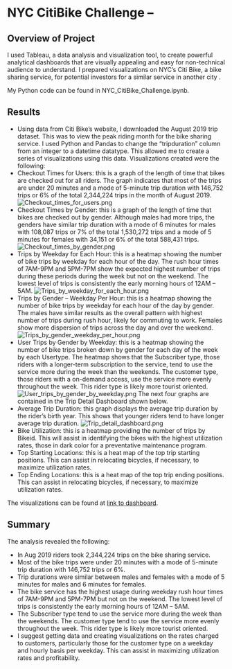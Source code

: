 # NYC CitiBike Challenge – 
## Overview of Project
I used Tableau, a data analysis and visualization tool, to create powerful analytical dashboards that are visually appealing and easy for 
non-technical audience to understand. I prepared visualizations on NYC’s Citi Bike, a bike sharing service, for potential investors for a 
similar service in another city .  

My Python code can be found in NYC_CitiBike_Challenge.ipynb. </p>

</p>

## Results
*	Using data from Citi Bike’s website, I downloaded the August 2019 trip dataset. This was to view the peak riding month for the bike sharing service. I used Python and Pandas to change the “tripduration” column from an integer to a datetime datatype. This allowed me to create a series of visualizations using this data. Visualizations created were the following:
*	Checkout Times for Users: this is a graph of the length of time that bikes are checked out for all riders. The graph indicates that most of the trips are under 20  minutes and a mode of 5-minute trip duration with 146,752 trips or 6% of the total 2,344,224 trips in the month of August 2019.
![Checkout_times_for_users.png](https://github.com/Robertfnicholson/Bikesharing/blob/462ac8f68989aa0c32f5186663ac3a3d5878f094/Checkout_times_for_users.png)
*	Checkout Times by Gender: this is a graph of the length of time that bikes are checked out by gender. Although males had more trips, the genders have similar trip duration with a mode of 6 minutes for males with 108,087 trips or 7% of the total 1,530,272 trips and a mode of 5 minutes for females with 34,151 or 6% of the total 588,431 trips.
![Checkout_times_by_gender.png](https://github.com/Robertfnicholson/Bikesharing/blob/462ac8f68989aa0c32f5186663ac3a3d5878f094/Checkout_times_by_gender.png)
*	Trips by Weekday for Each Hour: this is a heatmap showing the number of bike trips by weekday for each hour of the day. The rush hour times of 7AM-9PM and 5PM-7PM show the expected highest number of trips during these periods during the week but not on the weekend. The lowest level of trips is consistently the early morning hours of 12AM – 5AM. 
![Trips_by_weekday_for_each_hour.png](https://github.com/Robertfnicholson/Bikesharing/blob/462ac8f68989aa0c32f5186663ac3a3d5878f094/Trips_by_weekday_for_each_hour.png)
*	Trips by Gender – Weekday Per Hour: this is a heatmap showing the number of bike trips by weekday for each hour of the day by gender. The males have similar results as the overall pattern with highest number of trips during rush hour, likely for commuting to work. Females show more dispersion of trips across the day and over the weekend.
![Trips_by_gender_weekday_per_hour.png](https://github.com/Robertfnicholson/Bikesharing/blob/462ac8f68989aa0c32f5186663ac3a3d5878f094/Trips_by_gender_weekday_per_hour.png)
*	User Trips by Gender by Weekday: this is a heatmap showing the number of bike trips broken down by gender for each day of the week by each Usertype. The heatmap shows that the Subscriber type, those riders with a longer-term subscription to the service, tend to use the service more during the week than the weekends. The customer type, those riders with a on-demand access, use the service more evenly throughout the week. This rider type is likely more tourist oriented. 
![User_trips_by_gender_by_weekday.png](https://github.com/Robertfnicholson/Bikesharing/blob/462ac8f68989aa0c32f5186663ac3a3d5878f094/User_trips_by_gender_by_weekday.png)
The next four graphs are contained in the Trip Detail Dashboard shown below.
*	Average Trip Duration: this graph displays the average trip duration by the rider’s birth year. This shows that younger riders tend to have longer average trip duration.
![Trip_detail_dashboard.png](https://github.com/Robertfnicholson/Bikesharing/blob/462ac8f68989aa0c32f5186663ac3a3d5878f094/User_trips_by_gender_by_weekday.png)
*	Bike Utilization: this is a heatmap providing the number of trips by Bikeid. This will assist in identifying the bikes with the highest utilization rates, those in dark color for a preventative maintenance program. 
*	Top Starting Locations: this is a heat map of the top trip starting positions. This can assist in relocating bicycles, if necessary, to maximize utilization rates.
*	Top Ending Locations: this is a heat map of the top trip ending positions. This can assist in relocating bicycles, if necessary, to maximize utilization rates.



The visualizations can be found at [link to dashboard](https://public.tableau.com/app/profile/robert.nicholson8820/viz/NYC_Citibike_Challenge_16465803716180/NYCCitibikeStory?publish=yes).</p>

## Summary
The analysis revealed the following:
*	In Aug 2019 riders took 2,344,224 trips on the bike sharing service.
*	Most of the bike trips were under 20 minutes with a mode of 5-minute trip duration with 146,752 trips or 6%.
*	Trip durations were similar between males and females with a mode of 5 minutes for males and 6 minutes for females.
*	The bike service has the highest usage during weekday rush hour times of 7AM-9PM and 5PM-7PM but not on the weekend. The lowest level of trips is consistently the early morning hours of 12AM – 5AM. 
*	The Subscriber type tend to use the service more during the week than the weekends. The customer type tend to use the service more evenly throughout the week. This rider type is likely more tourist oriented. 
*	I suggest getting data and creating visualizations on the rates charged to customers, particularly those for the customer type on a weekday and hourly basis per weekday. This can assist in maximizing utilization rates and profitability.
